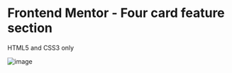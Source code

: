 # Frontend Mentor - Four card feature section

HTML5 and CSS3 only

![image](https://user-images.githubusercontent.com/15713570/148764105-19e407f7-3c4e-46e4-9f7b-bfc8d460a6b6.png)

